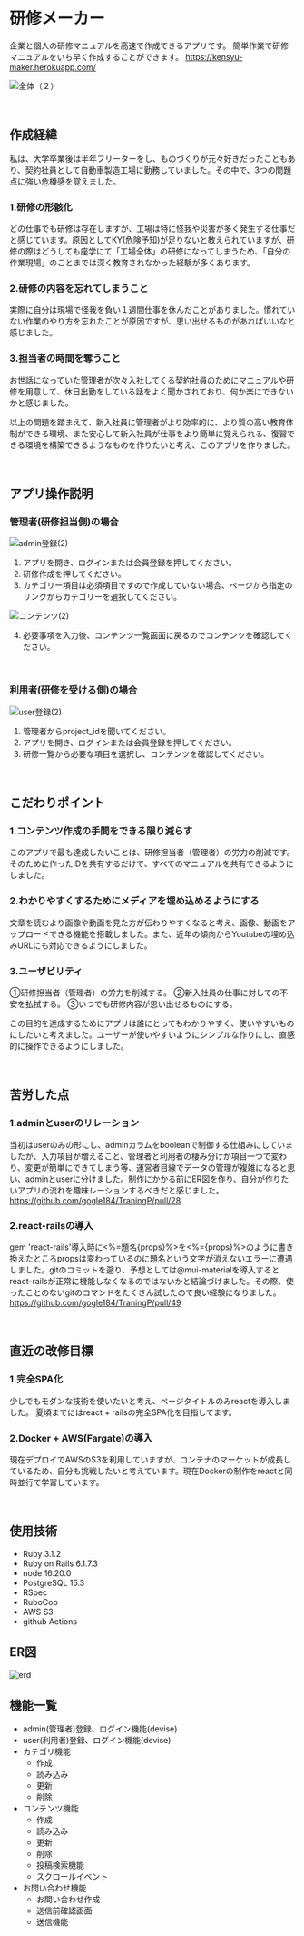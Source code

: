 # 研修メーカー

企業と個人の研修マニュアルを高速で作成できるアプリです。
簡単作業で研修マニュアルをいち早く作成することができます。
https://kensyu-maker.herokuapp.com/

![全体（２）](https://github.com/gogle184/TraningP/assets/114890397/84c42d77-f0b0-49de-aea2-063c8304ee06)

<br>

## 作成経緯
私は、大学卒業後は半年フリーターをし、ものづくりが元々好きだったこともあり、契約社員として自動車製造工場に勤務していました。その中で、3つの問題点に強い危機感を覚えました。
### 1.研修の形骸化
どの仕事でも研修は存在しますが、工場は特に怪我や災害が多く発生する仕事だと感じています。原因としてKY(危険予知)が足りないと教えられていますが、研修の際はどうしても座学にて「工場全体」の研修になってしまうため、「自分の作業現場」のことまでは深く教育されなかった経験が多くあります。

### 2.研修の内容を忘れてしまうこと
実際に自分は現場で怪我を負い１週間仕事を休んだことがありました。慣れていない作業のやり方を忘れたことが原因ですが、思い出せるものがあればいいなと感じました。

### 3.担当者の時間を奪うこと
お世話になっていた管理者が次々入社してくる契約社員のためにマニュアルや研修を用意して、休日出勤をしている話をよく聞かされており、何か楽にできないかと感じました。

以上の問題を踏まえて、新入社員に管理者がより効率的に、より質の高い教育体制ができる環境、また安心して新入社員が仕事をより簡単に覚えられる、復習できる環境を構築できるようなものを作りたいと考え、このアプリを作りました。

<br>

## アプリ操作説明

### 管理者(研修担当側)の場合

![admin登録(2)](https://github.com/gogle184/TraningP/assets/114890397/8fb0fa6d-7a3b-48dd-a133-4158181ed2fb)

1. アプリを開き、ログインまたは会員登録を押してください。
2. 研修作成を押してください。
3. カテゴリー項目は必須項目ですので作成していない場合、ページから指定のリンクからカテゴリーを選択してください。

![コンテンツ(2)](https://github.com/gogle184/TraningP/assets/114890397/9b606152-1572-4a32-93a3-f8787e681b7a)

4. 必要事項を入力後、コンテンツ一覧画面に戻るのでコンテンツを確認してください。

<br>

### 利用者(研修を受ける側)の場合

![user登録(2)](https://github.com/gogle184/TraningP/assets/114890397/93f92c75-ac24-4532-af68-e656f37f9467)

1. 管理者からproject_idを聞いてください。
2. アプリを開き、ログインまたは会員登録を押してください。
3. 研修一覧から必要な項目を選択し、コンテンツを確認してください。

<br>

## こだわりポイント
### 1.コンテンツ作成の手間をできる限り減らす
このアプリで最も達成したいことは、研修担当者（管理者）の労力の削減です。そのために作ったIDを共有するだけで、すべてのマニュアルを共有できるようにしました。

### 2.わかりやすくするためにメディアを埋め込めるようにする
文章を読むより画像や動画を見た方が伝わりやすくなると考え、画像、動画をアップロードできる機能を搭載しました。また、近年の傾向からYoutubeの埋め込みURLにも対応できるようにしました。

### 3.ユーザビリティ
①研修担当者（管理者）の労力を削減する。
②新入社員の仕事に対しての不安を払拭する。
③いつでも研修内容が思い出せるものにする。

この目的を達成するためにアプリは誰にとってもわかりやすく、使いやすいものにしたいと考えました。ユーザーが使いやすいようにシンプルな作りにし、直感的に操作できるようにしました。

<br>

## 苦労した点

### 1.adminとuserのリレーション
当初はuserのみの形にし、adminカラムをbooleanで制御する仕組みにしていましたが、入力項目が増えること、管理者と利用者の棲み分けが項目一つで変わり、変更が簡単にできてしまう等、運営者目線でデータの管理が複雑になると思い、adminとuserに分けました。制作にかかる前にER図を作り、自分が作りたいアプリの流れを趣味レーションするべきだと感じました。
https://github.com/gogle184/TraningP/pull/28

### 2.react-railsの導入
gem 'react-rails'導入時に<%=題名{props}%>を<%={props}%>のように書き換えたところpropsは変わっているのに題名という文字が消えないエラーに遭遇しました。gitのコミットを遡り、予想としては@mui-materialを導入するとreact-railsが正常に機能しなくなるのではないかと結論づけました。その際、使ったことのないgitのコマンドをたくさん試したので良い経験になりました。
https://github.com/gogle184/TraningP/pull/49

<br>

## 直近の改修目標

### 1.完全SPA化
少しでもモダンな技術を使いたいと考え、ページタイトルのみreactを導入しました。
夏頃までにはreact + railsの完全SPA化を目指してます。

### 2.Docker + AWS(Fargate)の導入
現在デプロイでAWSのS3を利用していますが、コンテナのマーケットが成長しているため、自分も挑戦したいと考えています。現在Dockerの制作をreactと同時並行で学習しています。

<br>

## 使用技術
- Ruby 3.1.2
- Ruby on Rails 6.1.7.3
- node 16.20.0
- PostgreSQL 15.3
- RSpec 
- RuboCop
- AWS S3
- github Actions

## ER図
![erd](https://github.com/gogle184/TraningP/assets/114890397/0b2e32a9-4ee9-40f8-803c-1c6572462fd7)

## 機能一覧
- admin(管理者)登録、ログイン機能(devise)
- user(利用者)登録、ログイン機能(devise)
- カテゴリ機能
  - 作成
  - 読み込み
  - 更新
  - 削除
- コンテンツ機能
  - 作成
  - 読み込み
  - 更新
  - 削除
  - 投稿検索機能
  - スクロールイベント
- お問い合わせ機能
  - お問い合わせ作成
  - 送信前確認画面
  - 送信機能
